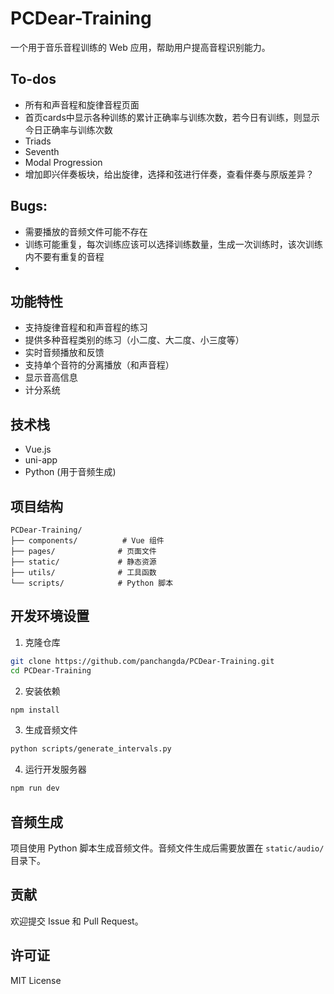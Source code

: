 # PCDear-Training

一个用于音乐音程训练的 Web 应用，帮助用户提高音程识别能力。

## To-dos
 - 所有和声音程和旋律音程页面
 - 首页cards中显示各种训练的累计正确率与训练次数，若今日有训练，则显示今日正确率与训练次数
 - Triads
 - Seventh
 - Modal Progression
 - 增加即兴伴奏板块，给出旋律，选择和弦进行伴奏，查看伴奏与原版差异？
 
## Bugs:

 - 需要播放的音频文件可能不存在
 - 训练可能重复，每次训练应该可以选择训练数量，生成一次训练时，该次训练内不要有重复的音程
 - 

## 功能特性

- 支持旋律音程和和声音程的练习
- 提供多种音程类别的练习（小二度、大二度、小三度等）
- 实时音频播放和反馈
- 支持单个音符的分离播放（和声音程）
- 显示音高信息
- 计分系统

## 技术栈

- Vue.js
- uni-app
- Python (用于音频生成)

## 项目结构

```
PCDear-Training/
├── components/          # Vue 组件
├── pages/              # 页面文件
├── static/             # 静态资源
├── utils/              # 工具函数
└── scripts/            # Python 脚本
```

## 开发环境设置

1. 克隆仓库
```bash
git clone https://github.com/panchangda/PCDear-Training.git
cd PCDear-Training
```

2. 安装依赖
```bash
npm install
```

3. 生成音频文件
```bash
python scripts/generate_intervals.py
```

4. 运行开发服务器
```bash
npm run dev
```

## 音频生成

项目使用 Python 脚本生成音频文件。音频文件生成后需要放置在 `static/audio/` 目录下。

## 贡献

欢迎提交 Issue 和 Pull Request。

## 许可证

MIT License 